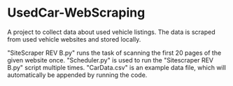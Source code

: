 # UsedCar-WebScraping
A project to collect data about used vehicle listings. The data is scraped from used vehicle websites and stored locally. 

"SiteScraper REV B.py" runs the task of scanning the first 20 pages of the given website once.
"Scheduler.py" is used to run the "Sitescraper REV B.py" script multiple times. 
"CarData.csv" is an example data file, which will automatically be appended by running the code. 

